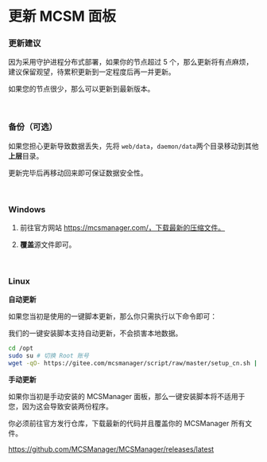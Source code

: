 # 更新 MCSM 面板

### 更新建议

因为采用守护进程分布式部署，如果你的节点超过 5 个，那么更新将有点麻烦，建议保留观望，待累积更新到一定程度后再一并更新。

如果您的节点很少，那么可以更新到最新版本。

<br />

### 备份（可选）

如果您担心更新导致数据丢失，先将 `web/data`，`daemon/data`两个目录移动到其他**上层**目录。

更新完毕后再移动回来即可保证数据安全性。

<br />

### Windows

1. 前往官方网站 https://mcsmanager.com/，下载最新的压缩文件。

2. **覆盖**源文件即可。

<br />

### Linux

**自动更新**

如果您当初是使用的一键脚本更新，那么你只需执行以下命令即可：

我们的一键安装脚本支持自动更新，不会损害本地数据。

```bash
cd /opt
sudo su # 切换 Root 账号
wget -qO- https://gitee.com/mcsmanager/script/raw/master/setup_cn.sh | bash
```

**手动更新**

如果你当初是手动安装的 MCSManager 面板，那么一键安装脚本将不适用于您，因为这会导致安装两份程序。

你必须前往官方发行仓库，下载最新的代码并且覆盖你的 MCSManager 所有文件。

https://github.com/MCSManager/MCSManager/releases/latest

<br />
